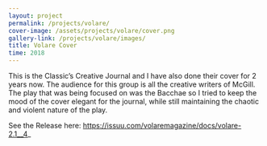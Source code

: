 ```yaml
---
layout: project
permalink: /projects/volare/
cover-image: /assets/projects/volare/cover.png
gallery-link: /projects/volare/images/
title: Volare Cover
time: 2018
---
```


This is the Classic’s Creative Journal and I have also done their cover for 2 years now. The audience for this group is all the creative writers of McGill. The play that was being focused on was the Bacchae so I tried to keep the mood of the cover elegant for the journal, while still maintaining the chaotic and violent nature of the play. 

See the Release here: https://issuu.com/volaremagazine/docs/volare-2.1__4_ 